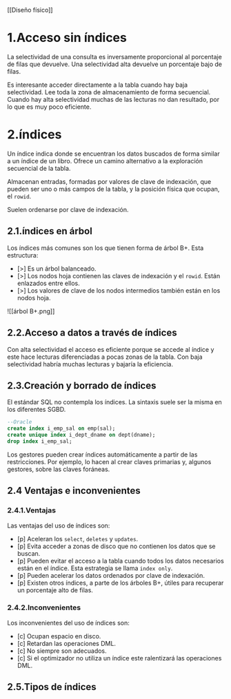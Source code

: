 [[Diseño físico]]

# 1.Acceso sin índices
La selectividad de una consulta es inversamente proporcional al porcentaje de filas que devuelve. Una selectividad alta devuelve un porcentaje bajo de filas.

Es interesante acceder directamente a la tabla cuando hay baja selectividad. Lee toda la zona de almacenamiento de forma secuencial. Cuando hay alta selectividad muchas de las lecturas no dan resultado, por lo que es muy poco eficiente.

# 2.índices
Un índice indica donde se encuentran los datos buscados de forma similar a un índice de un libro. Ofrece un camino alternativo a la exploración secuencial de la tabla.

Almacenan entradas, formadas por valores de clave de indexación, que pueden ser uno o más campos de la tabla, y la posición física que ocupan, el `rowid`.

Suelen ordenarse por clave de indexación.

## 2.1.índices en árbol
Los índices más comunes son los que tienen forma de árbol B+. Esta estructura:
+ [>] Es un árbol balanceado.
+ [>] Los nodos hoja contienen las claves de indexación y el `rowid`. Están enlazados entre ellos.
+ [>] Los valores de clave de los nodos intermedios también están en los nodos hoja. 

![[árbol B+.png]]

## 2.2.Acceso a datos a través de índices
Con alta selectividad el acceso es eficiente porque se accede al índice y este hace lecturas diferenciadas a pocas zonas de la tabla. Con baja selectividad habría muchas lecturas y bajaría la eficiencia.

## 2.3.Creación y borrado de índices
El estándar SQL no contempla los índices. La sintaxis suele ser la misma en los diferentes SGBD.

```sql
--Oracle
create index i_emp_sal on emp(sal);
create unique index i_dept_dname on dept(dname);
drop index i_emp_sal;
```

Los gestores pueden crear índices automáticamente a partir de las restricciones. Por ejemplo, lo hacen al crear claves primarias y, algunos gestores, sobre las claves foráneas.

## 2.4 Ventajas e inconvenientes
### 2.4.1.Ventajas
Las ventajas del uso de índices son:
+ [p] Aceleran los `select`, `deletes` y `updates`.
+ [p] Evita acceder a zonas de disco que no contienen los datos que se buscan.
+ [p] Pueden evitar el acceso a la tabla cuando todos los datos necesarios están en el índice. Esta estrategia se llama `index only`.
+ [p] Pueden acelerar los datos ordenados por clave de indexación.
+ [p] Existen otros índices, a parte de los árboles B+, útiles para recuperar un porcentaje alto de filas.

### 2.4.2.Inconvenientes
Los inconvenientes del uso de índices son:
+ [c] Ocupan espacio en disco.
+ [c] Retardan las operaciones DML.
+ [c] No siempre son adecuados.
+ [c] Si el optimizador no utiliza un índice este ralentizará las operaciones DML.

## 2.5.Tipos de índices
